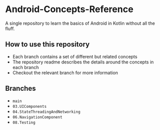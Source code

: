 ﻿# Android-Concepts-Reference
A single repository to learn the basics of Android in Kotlin without all the fluff.

## How to use this repository
- Each branch contains a set of different but related concepts
- The repository readme describes the details around the concepts in each branch
- Checkout the relevant branch for more information

## Branches
- `main`
- `03.UIComponents`
- `04.StateThreadingAndNetworking`
- `06.NavigationComponent`
- `08.Testing`
